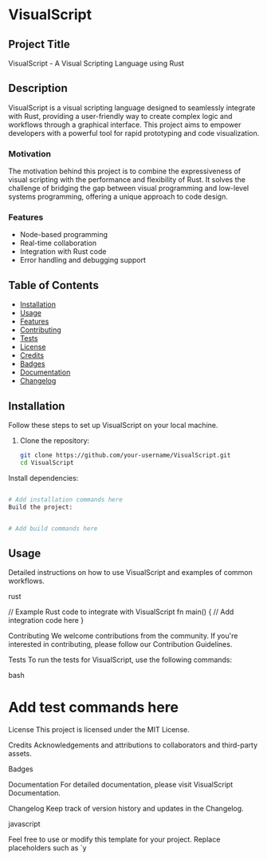 # VisualScript

## Project Title
VisualScript - A Visual Scripting Language using Rust

## Description
VisualScript is a visual scripting language designed to seamlessly integrate with Rust, providing a user-friendly way to create complex logic and workflows through a graphical interface. This project aims to empower developers with a powerful tool for rapid prototyping and code visualization.

### Motivation
The motivation behind this project is to combine the expressiveness of visual scripting with the performance and flexibility of Rust. It solves the challenge of bridging the gap between visual programming and low-level systems programming, offering a unique approach to code design.

### Features
- Node-based programming
- Real-time collaboration
- Integration with Rust code
- Error handling and debugging support

## Table of Contents
- [Installation](#installation)
- [Usage](#usage)
- [Features](#features)
- [Contributing](#contributing)
- [Tests](#tests)
- [License](#license)
- [Credits](#credits)
- [Badges](#badges)
- [Documentation](#/docs/)
- [Changelog](#changelog)

## Installation
Follow these steps to set up VisualScript on your local machine.

1. Clone the repository:
   ```bash
   git clone https://github.com/your-username/VisualScript.git
   cd VisualScript
Install dependencies:

```bash

# Add installation commands here
Build the project:
```
```bash

# Add build commands here
```

## Usage
Detailed instructions on how to use VisualScript and examples of common workflows.

rust

// Example Rust code to integrate with VisualScript
fn main() {
    // Add integration code here
}

Contributing
We welcome contributions from the community. If you're interested in contributing, please follow our Contribution Guidelines.

Tests
To run the tests for VisualScript, use the following commands:

bash

# Add test commands here
License
This project is licensed under the MIT License.

Credits
Acknowledgements and attributions to collaborators and third-party assets.

Badges



Documentation
For detailed documentation, please visit VisualScript Documentation.

Changelog
Keep track of version history and updates in the Changelog.

javascript


Feel free to use or modify this template for your project. Replace placeholders such as `y